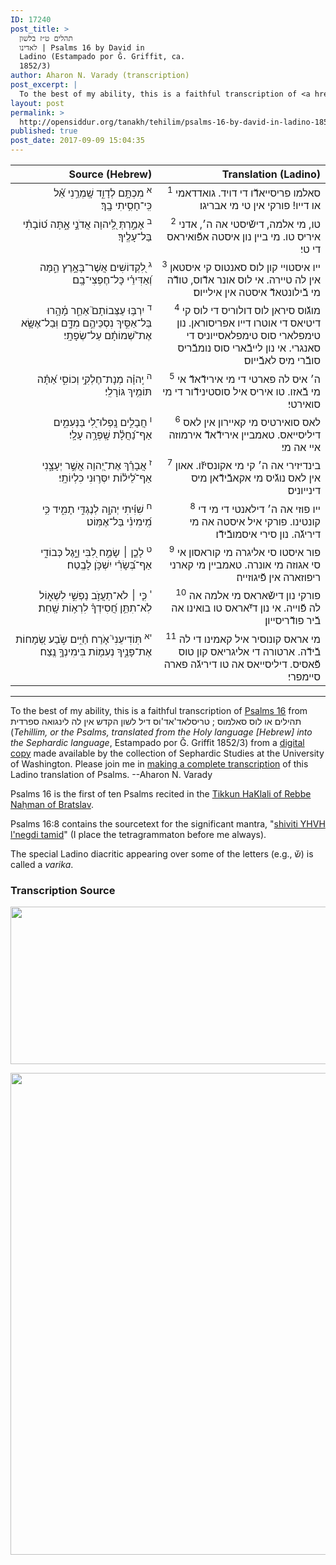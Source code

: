 ```yaml
---
ID: 17240
post_title: >
  תהלים ט״ז בלשון
  לאדינו | Psalms 16 by David in
  Ladino (Estampado por Ǧ. Griffit, ca.
  1852/3)
author: Aharon N. Varady (transcription)
post_excerpt: |
  To the best of my ability, this is a faithful transcription of <a href="https://en.wikipedia.org/wiki/Psalm_16">Psalms 16</a> from תהילים או לוס סאלמוס ; טריסלאד'אד'וס דיל לשון הקדש אין לה לינגואה ספרדית (<em>Tehillim, or the Psalms, translated from the Holy language [Hebrew] into the Sephardic language</em>, Estampado por Ǧ. Griffit 1852/3) from a <a href="http://digitalcollections.lib.washington.edu/cdm/compoundobject/collection/p16786coll3/id/2453/rec/">digital copy</a> made available by the collection of Sephardic Studies at the University of Washington. Please join me in <a href="https://he.wikisource.org/wiki/%D7%9E%D7%A4%D7%AA%D7%97:Tehilim,_o_los_Salmos,_trezladados_del_leshon_ha-%E1%B8%B3odesh_en_la_lingua_Sefaradit.pdf">making a complete transcription</a> of this Ladino translation of Psalms. --Aharon N. Varady
layout: post
permalink: >
  http://opensiddur.org/tanakh/tehilim/psalms-16-by-david-in-ladino-1852/
published: true
post_date: 2017-09-09 15:04:35
---
```

<table style="margin-left: auto;margin-right: auto;" class="draggable">
<thead><tr><th id="x" style="text-align: right;">Source (Hebrew)</th><th style="text-align: right;">Translation (Ladino)</th></tr></thead>
<tbody>
<tr><td style="vertical-align:top;" width="46%">
<div class="liturgy" style="text-align: right;"><span lang="he">
<sup>א</sup>&nbsp;מִכְתָּ֥ם לְדָוִ֑ד 
שָֽׁמְרֵ֥נִי אֵ֝֗ל 
כִּֽי־חָסִ֥יתִי בָֽךְ׃
</span></div></td>

<td style="vertical-align:top;" width="53%">
<div class="ladino" style="text-align: right;"><span lang="he">
<sup>1</sup>&nbsp;סאלמו פריסייאדﬞו די דויד. 
גואדדאמי או דייו! 
פורקי אין טי מי אבריגו׃
</span></div></td></tr>


<tr><td style="vertical-align:top;" width="46%">
<div class="liturgy" style="text-align: right;"><span lang="he">
&nbsp;
<sup>ב</sup>&nbsp;אָמַ֣רְתְּ לַֽ֭יהוָה 
אֲדֹנָ֣י אָ֑תָּה 
ט֝וֹבָתִ֗י בַּל־עָלֶֽיךָ׃
</span></div></td>

<td style="vertical-align:top;" width="53%">
<div class="ladino" style="text-align: right;"><span lang="he">
<sup>2</sup>&nbsp;טו, מי אלמה, 
דישﬞיסטי אה ה׳, 
אדני איריס טו. 
מי ביין נון איסטה אפﬞואיראס די טי׃
</span></div></td></tr>


<tr><td style="vertical-align:top;" width="46%">
<div class="liturgy" style="text-align: right;"><span lang="he">
<sup>ג</sup>&nbsp;לִ֭קְדוֹשִׁים אֲשֶׁר־בָּאָ֣רֶץ הֵ֑מָּה 
וְ֝אַדִּירֵ֗י 
כָּל־חֶפְצִי־בָֽם׃
</span></div></td>

<td style="vertical-align:top;" width="53%">
<div class="ladino" style="text-align: right;"><span lang="he">
<sup>3</sup>&nbsp;ייו איסטויי קון לוס סאנטוס קי איסטאן אין לה טיירה. 
אי לוס אונר אדﬞוס, 
טודﬞה מי בﬞילונטאדﬞ איסטה אין אילייוס׃
</span></div></td></tr>


<tr><td style="vertical-align:top;" width="46%">
<div class="liturgy" style="text-align: right;"><span lang="he">
<sup>ד</sup>&nbsp;יִרְבּ֥וּ עַצְּבוֹתָם֮ אַחֵ֪ר מָ֫הָ֥רוּ 
בַּל־אַסִּ֣יךְ נִסְכֵּיהֶ֣ם מִדָּ֑ם 
וּֽבַל־אֶשָּׂ֥א אֶת־שְׁ֝מוֹתָ֗ם עַל־שְׂפָתָֽי׃
</span></div></td>

<td style="vertical-align:top;" width="53%">
<div class="ladino" style="text-align: right;"><span lang="he">
<sup>4</sup>&nbsp;מוגﬞוס סיראן לוס דולוריס די לוס קי דיטיאס די אוטרו דייו אפריסוראן. 
נון טימפלארי סוס טימפלאסייוניס די סאנגרי. 
אי נון לייבﬞארי סוס נומבﬞריס סובﬞרי מיס לאבﬞייוס׃
</span></div></td></tr>


<tr><td style="vertical-align:top;" width="46%">
<div class="liturgy" style="text-align: right;"><span lang="he">
<sup>ה</sup>&nbsp;יְֽהוָ֗ה מְנָת־חֶלְקִ֥י וְכוֹסִ֑י 
אַ֝תָּ֗ה תּוֹמִ֥יךְ גּוֹרָלִֽי׃
</span></div></td>

<td style="vertical-align:top;" width="53%">
<div class="ladino" style="text-align: right;"><span lang="he">
<sup>5</sup>&nbsp;ה׳ איס לה פארטי די מי אירידﬞאדﬞ אי מי בﬞאזו. 
טו איריס איל סוסטינידﬞור די מי סואירטי׃
</span></div></td></tr>


<tr><td style="vertical-align:top;" width="46%">
<div class="liturgy" style="text-align: right;"><span lang="he">
<sup>ו</sup>&nbsp;חֲבָלִ֣ים נָֽפְלוּ־לִ֭י בַּנְּעִמִ֑ים 
אַף־נַ֝חֲלָ֗ת שָֽׁפְרָ֥ה עָלָֽי׃
</span></div></td>

<td style="vertical-align:top;" width="53%">
<div class="ladino" style="text-align: right;"><span lang="he">
<sup>6</sup>&nbsp;לאס סואירטיס מי קאיירון אין לאס דיליסייאס. 
טאמביין אירידﬞאדﬞ אירמוזה איי אה מי׃
</span></div></td></tr>


<tr><td style="vertical-align:top;" width="46%">
<div class="liturgy" style="text-align: right;"><span lang="he">
<sup>ז</sup>&nbsp;אֲבָרֵ֗ךְ אֶת־יְ֭הוָה אֲשֶׁ֣ר יְעָצָ֑נִי 
אַף־לֵ֝יל֗וֹת יִסְּר֥וּנִי כִלְיוֹתָֽי׃
</span></div></td>

<td style="vertical-align:top;" width="53%">
<div class="ladino" style="text-align: right;"><span lang="he">
<sup>7</sup>&nbsp;בינדיזירי אה ה׳ קי מי אקונסיזﬞו. 
אאון אין לאס נוגﬞיס מי אקאבﬞידﬞאן מיס דינייוניס׃
</span></div></td></tr>


<tr><td style="vertical-align:top;" width="46%">
<div class="liturgy" style="text-align: right;"><span lang="he">
<sup>ח</sup>&nbsp;שִׁוִּ֬יתִי יְהוָ֣ה לְנֶגְדִּ֣י תָמִ֑יד 
כִּ֥י מִֽ֝ימִינִ֗י 
בַּל־אֶמּֽוֹט׃
</span></div></td>

<td style="vertical-align:top;" width="53%">
<div class="ladino" style="text-align: right;"><span lang="he">
<sup>8</sup>&nbsp;ייו פוזי אה ה׳ דילאנטי די מי די קונטינו. 
פורקי איל איסטה אה מי דיריגﬞה. 
נון סירי איסמובﬞידﬞו׃
</span></div></td></tr>


<tr><td style="vertical-align:top;" width="46%">
<div class="liturgy" style="text-align: right;"><span lang="he">
<sup>ט</sup>&nbsp;לָכֵ֤ן ׀ שָׂמַ֣ח לִ֭בִּי וַיָּ֣גֶל כְּבוֹדִ֑י 
אַף־בְּ֝שָׂרִ֗י יִשְׁכֹּ֥ן לָבֶֽטַח׃
</span></div></td>

<td style="vertical-align:top;" width="53%">
<div class="ladino" style="text-align: right;"><span lang="he">
<sup>9</sup>&nbsp;פור איסטו סי אליגרה מי קוראסון אי סי אגוזה מי אונרה. 
טאמביין מי קארני ריפוזארה אין פﬞיגוזייה׃
</span></div></td></tr>


<tr><td style="vertical-align:top;" width="46%">
<div class="liturgy" style="text-align: right;"><span lang="he">
<sup>י</sup>&nbsp;כִּ֤י ׀ לֹא־תַעֲזֹ֣ב נַפְשִׁ֣י לִשְׁא֑וֹל 
לֹֽא־תִתֵּ֥ן חֲ֝סִידְךָ֗ לִרְא֥וֹת שָֽׁחַת׃
</span></div></td>

<td style="vertical-align:top;" width="53%">
<div class="ladino" style="text-align: right;"><span lang="he">
<sup>10</sup>&nbsp;פורקי נון דישﬞאראס מי אלמה אה לה פﬞוייה. 
אי נון דיﬞאראס טו בואינו אה בﬞיר פודﬞריסייון׃
</span></div></td></tr>


<tr><td style="vertical-align:top;" width="46%">
<div class="liturgy" style="text-align: right;"><span lang="he">
<sup>יא</sup>&nbsp;תּֽוֹדִיעֵנִי֮ אֹ֤רַח חַ֫יִּ֥ים 
שֹׂ֣בַע שְׂ֭מָחוֹת אֶת־פָּנֶ֑יךָ 
נְעִמ֖וֹת בִּימִינְךָ֣ נֶֽצַח׃
</span></div></td>

<td style="vertical-align:top;" width="53%">
<div class="ladino" style="text-align: right;"><span lang="he">
<sup>11</sup>&nbsp;מי אראס קונוסיר איל קאמינו די לה בﬞידﬞה. 
ארטורה די אליגריאס קון טוס פﬞאסיס. 
דיליסייאס אה טו דיריגﬞה פארה סיימפרי׃
</span></div>
</td></tr>
</tbody></table>

<hr />

To the best of my ability, this is a faithful transcription of <a href="https://en.wikipedia.org/wiki/Psalm_16">Psalms 16</a> from תהילים או לוס סאלמוס ; טריסלאד'אד'וס דיל לשון הקדש אין לה לינגואה ספרדית (<em>Tehillim, or the Psalms, translated from the Holy language [Hebrew] into the Sephardic language</em>, Estampado por Ǧ. Griffit 1852/3) from a <a href="http://digitalcollections.lib.washington.edu/cdm/compoundobject/collection/p16786coll3/id/2453/rec/">digital copy</a> made available by the collection of Sephardic Studies at the University of Washington. Please join me in <a href="https://he.wikisource.org/wiki/%D7%9E%D7%A4%D7%AA%D7%97:Tehilim,_o_los_Salmos,_trezladados_del_leshon_ha-%E1%B8%B3odesh_en_la_lingua_Sefaradit.pdf">making a complete transcription</a> of this Ladino translation of Psalms. --Aharon N. Varady

Psalms 16 is the first of ten Psalms recited in the <a href="http://opensiddur.org/prayers-for/forgiveness/the-tikkun-haklali-according-to-rebbe-nahman-of-bratslav/">Tikkun HaKlali of Rebbe Naḥman of Bratslav</a>.

Psalms 16:8 contains the sourcetext for the significant mantra, "<a href="http://opensiddur.org/art/shiviti-perceiving-the-world-as-an-expression-of-divine-oneness/">shiviti YHVH l'negdi tamid</a>" (I place the tetragrammaton before me always).

The special Ladino diacritic appearing over some of the letters (e.g., שﬞ) is called a <em>varika</em>.

<h3>Transcription Source</h3>

<a href="http://opensiddur.org/wp-content/uploads/2017/09/psalms-16a-Tehilim_o_los_Salmos_trezladados_del_leshon_ha-ḳodesh_en_la_lingua_Sefaradit.pdf.jpg"><img src="http://opensiddur.org/wp-content/uploads/2017/09/psalms-16a-Tehilim_o_los_Salmos_trezladados_del_leshon_ha-ḳodesh_en_la_lingua_Sefaradit.pdf.jpg" alt="" width="821" height="252" class="alignnone size-full wp-image-17241" /></a>

<a href="http://opensiddur.org/wp-content/uploads/2017/09/psalms-16b-Tehilim_o_los_Salmos_trezladados_del_leshon_ha-ḳodesh_en_la_lingua_Sefaradit.pdf.jpg"><img src="http://opensiddur.org/wp-content/uploads/2017/09/psalms-16b-Tehilim_o_los_Salmos_trezladados_del_leshon_ha-ḳodesh_en_la_lingua_Sefaradit.pdf.jpg" alt="" width="640" height="771" class="alignnone size-large wp-image-17242" /></a>